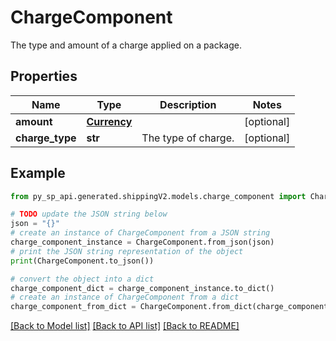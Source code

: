 # ChargeComponent

The type and amount of a charge applied on a package.

## Properties

Name | Type | Description | Notes
------------ | ------------- | ------------- | -------------
**amount** | [**Currency**](Currency.md) |  | [optional] 
**charge_type** | **str** | The type of charge. | [optional] 

## Example

```python
from py_sp_api.generated.shippingV2.models.charge_component import ChargeComponent

# TODO update the JSON string below
json = "{}"
# create an instance of ChargeComponent from a JSON string
charge_component_instance = ChargeComponent.from_json(json)
# print the JSON string representation of the object
print(ChargeComponent.to_json())

# convert the object into a dict
charge_component_dict = charge_component_instance.to_dict()
# create an instance of ChargeComponent from a dict
charge_component_from_dict = ChargeComponent.from_dict(charge_component_dict)
```
[[Back to Model list]](../README.md#documentation-for-models) [[Back to API list]](../README.md#documentation-for-api-endpoints) [[Back to README]](../README.md)


